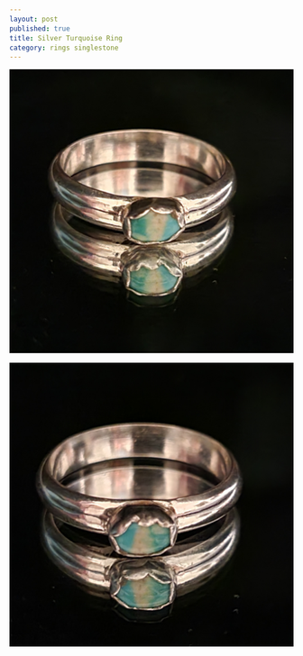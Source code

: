 ```yaml
---
layout: post
published: true
title: Silver Turquoise Ring
category: rings singlestone
---
```

![round_silver_turquoise-0.jpg](/images/jewelry/rings/round_silver_turquoise-0.jpg)
<!--more-->
![round_silver_turquoise-0.jpg](/images/jewelry/rings/round_silver_turquoise-1.jpg)
